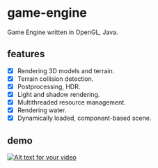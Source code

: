 # game-engine
Game Engine written in OpenGL, Java.

## features
 - [x] Rendering 3D models and terrain.
 - [x] Terrain collision detection.
 - [x] Postprocessing, HDR.
 - [x] Light and shadow rendering.
 - [x] Multithreaded resource management.
 - [x] Rendering water.
 - [x] Dynamically loaded, component-based scene.
 
 ## demo
[![Alt text for your video](http://img.youtube.com/vi/LIpQO0UVPWo/0.jpg)](https://www.youtube.com/watch?v=LIpQO0UVPWo)
